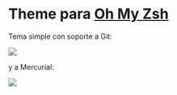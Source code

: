 Theme para [Oh My Zsh](https://github.com/robbyrussell/oh-my-zsh/)
=====================

Tema simple con soporte a Git:

![](https://dl.dropbox.com/u/294914/git.png) 


y a Mercurial:

![](https://dl.dropbox.com/u/294914/mercurial.png) 
